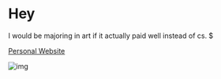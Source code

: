 # Hey

I would be majoring in art if it actually paid well instead of cs. $ 

[Personal Website](https://www.shokkunn.art/)

![img](https://i.imgur.com/9K2clnw.png)


